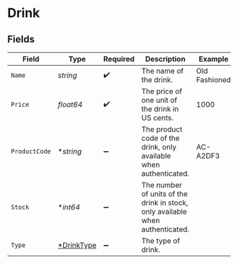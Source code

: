 # Drink


## Fields

| Field                                                                         | Type                                                                          | Required                                                                      | Description                                                                   | Example                                                                       |
| ----------------------------------------------------------------------------- | ----------------------------------------------------------------------------- | ----------------------------------------------------------------------------- | ----------------------------------------------------------------------------- | ----------------------------------------------------------------------------- |
| `Name`                                                                        | *string*                                                                      | :heavy_check_mark:                                                            | The name of the drink.                                                        | Old Fashioned                                                                 |
| `Price`                                                                       | *float64*                                                                     | :heavy_check_mark:                                                            | The price of one unit of the drink in US cents.                               | 1000                                                                          |
| `ProductCode`                                                                 | **string*                                                                     | :heavy_minus_sign:                                                            | The product code of the drink, only available when authenticated.             | AC-A2DF3                                                                      |
| `Stock`                                                                       | **int64*                                                                      | :heavy_minus_sign:                                                            | The number of units of the drink in stock, only available when authenticated. |                                                                               |
| `Type`                                                                        | [*DrinkType](../../models/shared/drinktype.md)                                | :heavy_minus_sign:                                                            | The type of drink.                                                            |                                                                               |